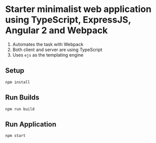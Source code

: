 # Starter minimalist  web application using TypeScript, ExpressJS, Angular 2 and Webpack

1. Automates the task with Webpack
2. Both client and server are using TypeScript
3. Uses `ejs` as the templating engine

**Setup**
---
```
npm install
```

**Run Builds**
---
```
npm run build
```

**Run Application**
---
```
npm start
```
